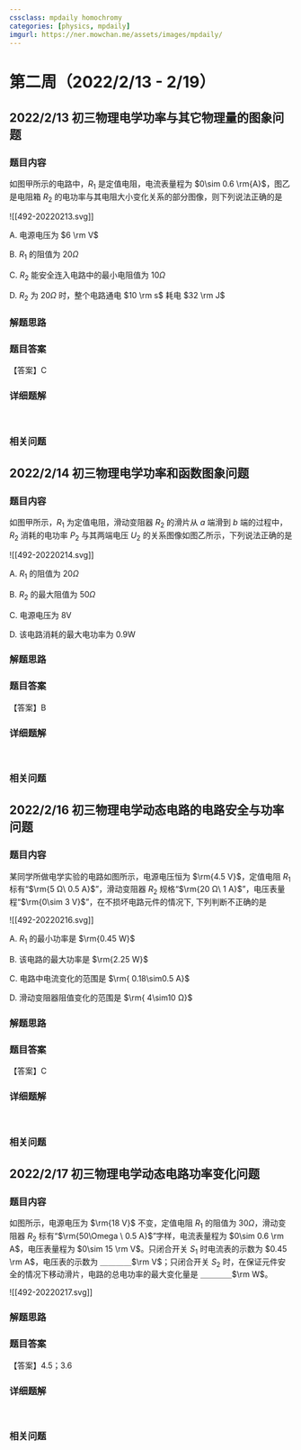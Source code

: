 ```yaml
---
cssclass: mpdaily homochromy
categories: [physics, mpdaily]
imgurl: https://ner.mowchan.me/assets/images/mpdaily/
---
```


# 第二周（2022/2/13 - 2/19）

## 2022/2/13 初三物理电学功率与其它物理量的图象问题

### 题目内容

如图甲所示的电路中，$R_1$ 是定值电阻，电流表量程为 $0\sim 0.6 \rm{A}$，图乙是电阻箱 $R_2$ 的电功率与其电阻大小变化关系的部分图像，则下列说法正确的是

![[492-20220213.svg]]

A. 电源电压为 $6 \rm V$

B. $R_1$ 的阻值为 $20 \Omega$

C. $R_2$ 能安全连入电路中的最小电阻值为 $10 \Omega$

D. $R_2$ 为 $20 \Omega$ 时，整个电路通电 $10 \rm s$ 耗电 $32 \rm J$

### 解题思路



### 题目答案

【答案】C

### 详细题解

<br>

### 相关问题


## 2022/2/14 初三物理电学功率和函数图象问题

### 题目内容

如图甲所示，$R_1$ 为定值电阻，滑动变阻器 $R_2$ 的滑片从 $a$ 端滑到 $b$ 端的过程中，$R_2$ 消耗的电功率 $P_2$ 与其两端电压 $U_2$ 的关系图像如图乙所示，下列说法正确的是

![[492-20220214.svg]]

A. $R_1$ 的阻值为 $20 \Omega$

B. $R_2$ 的最大阻值为 $50 \Omega$

C. 电源电压为 $\mathrm{ 8 V}$

D. 该电路消耗的最大电功率为 $\mathrm{0.9 W}$

### 解题思路



### 题目答案

【答案】B

### 详细题解

<br>

### 相关问题


## 2022/2/16 初三物理电学动态电路的电路安全与功率问题

### 题目内容

某同学所做电学实验的电路如图所示，电源电压恒为 $\rm{4.5 V}$，定值电阻 $R_1$ 标有“$\rm{5 Ω\ 0.5 A}$”，滑动变阻器 $R_2$ 规格“$\rm{20 Ω\ 1 A}$”，电压表量程“$\rm{0\sim 3 V}$”，在不损坏电路元件的情况下,  下列判断不正确的是

![[492-20220216.svg]]

A. $R_1$ 的最小功率是 $\rm{0.45 W}$

B. 该电路的最大功率是 $\rm{2.25 W}$

C. 电路中电流变化的范围是 $\rm{ 0.18\sim0.5 A}$

D. 滑动变阻器阻值变化的范围是 $\rm{ 4\sim10 Ω}$

### 解题思路



### 题目答案

【答案】C

### 详细题解

<br>

### 相关问题


## 2022/2/17 初三物理电学动态电路功率变化问题

### 题目内容

如图所示，电源电压为 $\rm{18 V}$ 不变，定值电阻 $R_1$  的阻值为 $30 \Omega$，滑动变阻器 $R_2$ 标有“$\rm{50\Omega \ 0.5 A}$”字样，电流表量程为 $0\sim 0.6 \rm A$，电压表量程为 $0\sim 15 \rm V$。只闭合开关 $S_1$ 时电流表的示数为 $0.45 \rm A$，电压表的示数为 ＿＿＿＿$\rm V$；只闭合开关 $S_2$ 时，在保证元件安全的情况下移动滑片，电路的总电功率的最大变化量是 ＿＿＿＿$\rm W$。

![[492-20220217.svg]]

### 解题思路



### 题目答案

【答案】$4.5$；$3.6$

### 详细题解

<br>

### 相关问题


